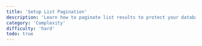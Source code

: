 ```yaml
---
title: 'Setup List Pagination'
description: 'Learn how to paginate list results to protect your database.'
category: 'Complexity'
difficulty: 'hard'
todo: true
---
```


